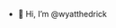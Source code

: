- 👋 Hi, I’m @wyatthedrick
<!--- 📫 How to reach me ... -->

<!---
wyatthedrick/wyatthedrick is a ✨ special ✨ repository because its `README.md` (this file) appears on your GitHub profile.
You can click the Preview link to take a look at your changes.
--->
